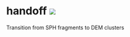 # handoff <img src="https://img.shields.io/badge/Version-1.0-brightgreen">
 Transition from SPH fragments to DEM clusters
